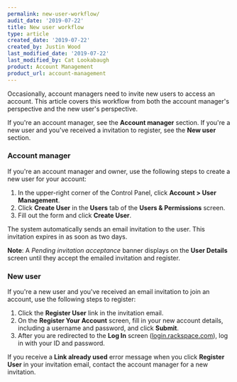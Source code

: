 ```yaml
---
permalink: new-user-workflow/
audit_date: '2019-07-22'
title: New user workflow
type: article
created_date: '2019-07-22'
created_by: Justin Wood
last_modified_date: '2019-07-22'
last_modified_by: Cat Lookabaugh
product: Account Management
product_url: account-management
---
```


Occasionally, account managers need to invite new users to access an account.
This article covers this workflow from both the account manager's perspective
and the new user's perspective.

If you're an account manager, see the **Account manager** section.  If you're a
new user and you've received a invitation to register, see the **New user**
section.

### Account manager

If you're an account manager and owner, use the following steps to create a new
user for your account:

1. In the upper-right corner of the Control Panel, click
   **Account > User Management**.
2. Click **Create User** in the **Users** tab of the **Users & Permissions**
   screen.
3. Fill out the form and click **Create User**.

The system automatically sends an email invitation to the user.  This invitation
expires in as soon as two days.

**Note**: A *Pending invitation acceptance* banner displays on the
**User Details** screen until they accept the emailed invitation and register.

### New user

If you're a new user and you've received an email invitation to join an account,
use the following steps to register:

1. Click the **Register User** link in the invitation email.
2. On the **Register Your Account** screen, fill in your new account details,
   including a username and password, and click **Submit**.
3. After you are redirected to the **Log In** screen
   ([login.rackspace.com](https://login.rackspace.com)), log in with your ID
   and password.

If you receive a **Link already used** error message when you click
**Register User** in your invitation email, contact the account manager for a
new invitation.

